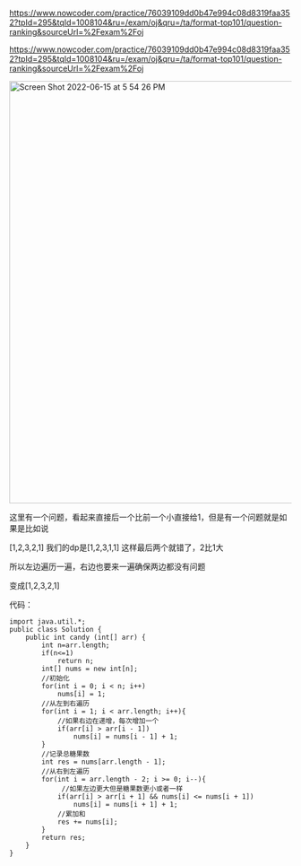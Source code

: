 https://www.nowcoder.com/practice/76039109dd0b47e994c08d8319faa352?tpId=295&tqId=1008104&ru=/exam/oj&qru=/ta/format-top101/question-ranking&sourceUrl=%2Fexam%2Foj

https://www.nowcoder.com/practice/76039109dd0b47e994c08d8319faa352?tpId=295&tqId=1008104&ru=/exam/oj&qru=/ta/format-top101/question-ranking&sourceUrl=%2Fexam%2Foj

<img width="753" alt="Screen Shot 2022-06-15 at 5 54 26 PM" src="https://user-images.githubusercontent.com/59748598/173968005-9601ee5e-2a96-4ca3-b2f6-00ee8fe0b692.png">

这里有一个问题，看起来直接后一个比前一个小直接给1，但是有一个问题就是如果是比如说


 [1,2,3,2,1] 我们的dp是[1,2,3,1,1] 这样最后两个就错了，2比1大
 
 所以左边遍历一遍，右边也要来一遍确保两边都没有问题

变成[1,2,3,2,1]


代码：
```` 
import java.util.*;
public class Solution {
    public int candy (int[] arr) {
        int n=arr.length;
        if(n<=1)
            return n;
        int[] nums = new int[n];
        //初始化
        for(int i = 0; i < n; i++)
            nums[i] = 1;
        //从左到右遍历
        for(int i = 1; i < arr.length; i++){ 
            //如果右边在递增，每次增加一个
            if(arr[i] > arr[i - 1]) 
                nums[i] = nums[i - 1] + 1; 
        }
        //记录总糖果数
        int res = nums[arr.length - 1]; 
        //从右到左遍历
        for(int i = arr.length - 2; i >= 0; i--){ 
             //如果左边更大但是糖果数更小或者一样
            if(arr[i] > arr[i + 1] && nums[i] <= nums[i + 1])
                nums[i] = nums[i + 1] + 1; 
            //累加和
            res += nums[i]; 
        }
        return res;
    }
}

````

